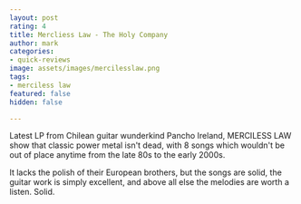 ```yaml
---
layout: post
rating: 4
title: Mercliess Law - The Holy Company
author: mark
categories:
- quick-reviews
image: assets/images/mercilesslaw.png
tags:
- merciless law
featured: false
hidden: false

---
```

Latest LP from Chilean guitar wunderkind Pancho Ireland, MERCILESS LAW show that classic power metal isn't dead, with 8 songs which wouldn't be out of place anytime from the late 80s to the early 2000s. 

It lacks the polish of their European brothers, but the songs are solid, the guitar work is simply excellent, and above all else the melodies are worth a listen. Solid.